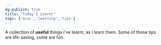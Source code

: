```yaml
---
dg-publish: true
title: "Today I Learnt"
tags: ['misc','learning','tips']
---
```


A collection of **useful** things I've learnt, as I learn them. Some of these tips are life-saving, some are fun. 




